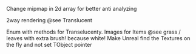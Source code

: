 Change mipmap in 2d array for better anti analyzing

2way rendering @see Translucent

Enum with methods for Transelucenty.
Images for Items
@see grass / leaves with extra brush! because white!
Make Unreal find the Textures on the fly and not set TObject pointer
